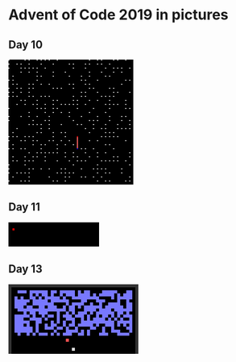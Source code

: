 # Advent of Code 2019 in pictures

## Day 10
![Day 10 Part 2](pictures/anim10.gif)

## Day 11
![Day 11 Part 2](pictures/anim11.gif)

## Day 13
![Day 13 Part 2](pictures/anim13.gif)
